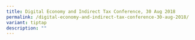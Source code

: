```yaml
---
title: Digital Economy and Indirect Tax Conference, 30 Aug 2018
permalink: /digital-economy-and-indirect-tax-conference-30-aug-2018/
variant: tiptap
description: ""
---
```

<p></p>